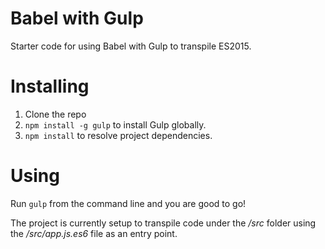 # Babel with Gulp

Starter code for using Babel with Gulp to transpile ES2015.

# Installing

1. Clone the repo
2. `npm install -g gulp` to install Gulp globally.
3. `npm install` to resolve project dependencies.

# Using

Run `gulp` from the command line and you are good to go!

The project is currently setup to transpile code under the _/src_ folder using the
_/src/app.js.es6_ file as an entry point.

